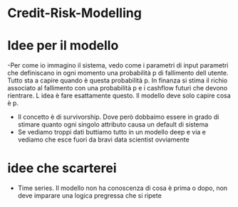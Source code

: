 # Credit-Risk-Modelling

# Idee per il modello

-Per come io immagino il sistema, vedo come i parametri di input parametri che definiscano in ogni momento una probabilità p di fallimento dell utente. Tutto sta a capire quando è questa probabilità p. In finanza si stima il richio associato al fallimento con una probabilità p e i cashflow futuri che devono rientrare. L idea è fare esattamente questo. Il modello deve solo capire cosa è p.

- Il concetto è di survivorship. Dove però dobbaimo essere in grado di stimare quanto ogni singolo attributo causa un default di sistema
- Se vediamo troppi dati buttiamo tutto in un modello deep e via e vediamo che esce fuori da bravi data scientist ovviamente 
# idee che scarterei

- Time series. Il modello non ha conoscenza di cosa è prima o dopo, non deve imparare una logica pregressa che si ripete
